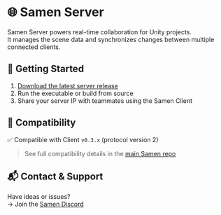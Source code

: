 # 🌐 Samen Server

Samen Server powers real-time collaboration for Unity projects.  
It manages the scene data and synchronizes changes between multiple connected clients.

## 🚀 Getting Started

1. [Download the latest server release](https://github.com/Samen-Unity/samen-host/releases)  
2. Run the executable or build from source  
3. Share your server IP with teammates using the Samen Client  

## 🔌 Compatibility

✅ Compatible with Client `v0.3.x` (protocol version 2)  

> See full compatibility details in the [main Samen repo](https://github.com/Samen-Unity/samen)

## 📬 Contact & Support

Have ideas or issues?  
→ Join the [Samen Discord](https://discord.gg/2W5ndZPGf9)  
